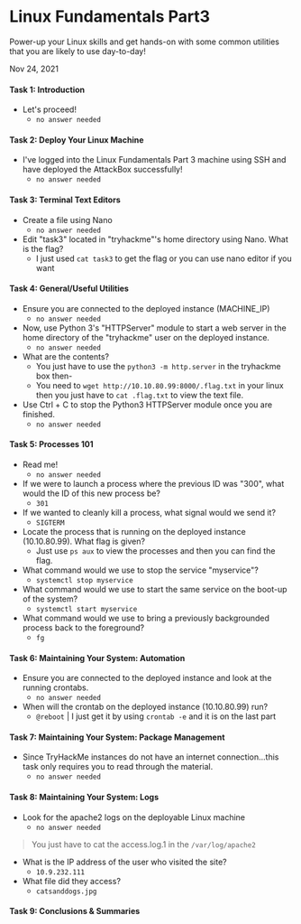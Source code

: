 # Linux Fundamentals Part3

Power-up your Linux skills and get hands-on with some common utilities that you are likely to use day-to-day!

Nov 24, 2021

#### Task 1: Introduction
- Let's proceed!
  - `no answer needed`

#### Task 2: Deploy Your Linux Machine
- I've logged into the Linux Fundamentals Part 3 machine using SSH and have deployed the AttackBox successfully!
  - `no answer needed`

#### Task 3: Terminal Text Editors
- Create a file using Nano
  - `no answer needed`
- Edit "task3" located in "tryhackme"'s home directory using Nano. What is the flag?
  - I just used `cat task3` to get the flag or you can use nano editor if you want

#### Task 4: General/Useful Utilities
- Ensure you are connected to the deployed instance (MACHINE_IP)
  - `no answer needed`
- Now, use Python 3's "HTTPServer" module to start a web server in the home directory of the "tryhackme" user on the deployed instance.
  - `no answer needed`
- What are the contents?
  - You just have to use the `python3 -m http.server` in the tryhackme box then-
  - You need to `wget http://10.10.80.99:8000/.flag.txt` in your linux then you just have to `cat .flag.txt` to view the text file.
- Use Ctrl + C to stop the Python3 HTTPServer module once you are finished.
  - `no answer needed`

#### Task 5: Processes 101
- Read me!
  - `no answer needed`
- If we were to launch a process where the previous ID was "300", what would the ID of this new process be?
  - `301`
- If we wanted to cleanly kill a process, what signal would we send it?
  - `SIGTERM`
- Locate the process that is running on the deployed instance (10.10.80.99). What flag is given?
  - Just use `ps aux` to view the processes and then you can find the flag.
- What command would we use to stop the service "myservice"?
  - `systemctl stop myservice`
- What command would we use to start the same service on the boot-up of the system?
  - `systemctl start myservice`
- What command would we use to bring a previously backgrounded process back to the foreground?
  - `fg`

#### Task 6: Maintaining Your System: Automation
- Ensure you are connected to the deployed instance and look at the running crontabs.
  - `no answer needed` 
- When will the crontab on the deployed instance (10.10.80.99) run?
  - `@reboot` | I just get it by using `crontab -e` and it is on the last part 

#### Task 7: Maintaining Your System: Package Management
- Since TryHackMe instances do not have an internet connection...this task only requires you to read through the material.
  - `no answer needed`

#### Task 8: Maintaining Your System: Logs
- Look for the apache2 logs on the deployable Linux machine
  - `no answer needed`
> You just have to cat the access.log.1 in the `/var/log/apache2`
- What is the IP address of the user who visited the site?
  - `10.9.232.111`
- What file did they access?
  - `catsanddogs.jpg`

#### Task 9: Conclusions & Summaries
